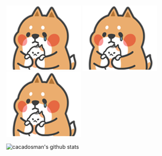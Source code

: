 ![uwu](https://github.com/cacadosman/cacadosman/blob/master/tonton.PNG)
![uwu](https://github.com/cacadosman/cacadosman/blob/master/tonton.PNG)
![uwu](https://github.com/cacadosman/cacadosman/blob/master/tonton.PNG)

![cacadosman's github stats](https://github-readme-stats.vercel.app/api?username=cacadosman&show_icons=true&bg_color=424344&title_color=fff&icon_color=fff&text_color=d9a618&show_owner=false)                                                                                                                


<!--
**cacadosman/cacadosman** is a ✨ _special_ ✨ repository because its `README.md` (this file) appears on your GitHub profile.

Here are some ideas to get you started:

- 🔭 I’m currently working on ...
- 🌱 I’m currently learning ...
- 👯 I’m looking to collaborate on ...
- 🤔 I’m looking for help with ...
- 💬 Ask me about ...
- 📫 How to reach me: ...
- 😄 Pronouns: ...
- ⚡ Fun fact: ...
-->
